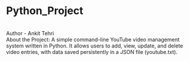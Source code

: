 # Python_Project
<br>
Author - Ankit Tehri
<br>
About the Project:
A simple command-line YouTube video management system written in Python.
It allows users to add, view, update, and delete video entries, with data saved persistently in a JSON file (youtube.txt).


